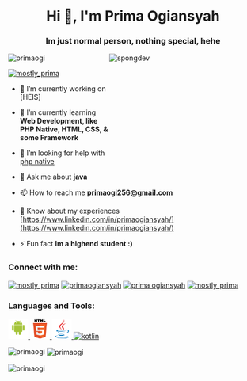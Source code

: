 <h1 align="center">Hi 👋, I'm Prima Ogiansyah</h1>
<h3 align="center">Im just normal person, nothing special, hehe</h3>

<img align="right" alt="spongdev" width="300" height="200" src="https://gifdb.com/images/high/spongebob-squarepants-pc-fire-vap1vi52dakvrni9.gif">

<p align="left"> <img src="https://komarev.com/ghpvc/?username=primaogi&label=Profile%20views&color=0e75b6&style=flat" alt="primaogi" /> </p>

<p align="left"> <a href="https://twitter.com/mostly_prima" target="blank"><img src="https://img.shields.io/twitter/follow/mostly_prima?logo=twitter&style=for-the-badge" alt="mostly_prima" /></a> </p>

- 🔭 I’m currently working on [HEIS]

- 🌱 I’m currently learning **Web Development, like PHP Native, HTML, CSS, & some Framework**

- 🤝 I’m looking for help with [php native](https://github.com/primaogi/restoranQ)

- 💬 Ask me about **java**

- 📫 How to reach me **primaogi256@gmail.com**

- 📄 Know about my experiences [https://www.linkedin.com/in/primaogiansyah/](https://www.linkedin.com/in/primaogiansyah/)

- ⚡ Fun fact **Im a highend student :)**

<h3 align="left">Connect with me:</h3>
<p align="left">
<a href="https://twitter.com/mostly_prima" target="blank"><img align="center" src="https://raw.githubusercontent.com/rahuldkjain/github-profile-readme-generator/master/src/images/icons/Social/twitter.svg" alt="mostly_prima" height="30" width="40" /></a>
<a href="https://linkedin.com/in/primaogiansyah" target="blank"><img align="center" src="https://raw.githubusercontent.com/rahuldkjain/github-profile-readme-generator/master/src/images/icons/Social/linked-in-alt.svg" alt="primaogiansyah" height="30" width="40" /></a>
<a href="https://fb.com/prima ogiansyah" target="blank"><img align="center" src="https://raw.githubusercontent.com/rahuldkjain/github-profile-readme-generator/master/src/images/icons/Social/facebook.svg" alt="prima ogiansyah" height="30" width="40" /></a>
<a href="https://instagram.com/mostly_prima" target="blank"><img align="center" src="https://raw.githubusercontent.com/rahuldkjain/github-profile-readme-generator/master/src/images/icons/Social/instagram.svg" alt="mostly_prima" height="30" width="40" /></a>
</p>

<h3 align="left">Languages and Tools:</h3>
<p align="left"> <a href="https://developer.android.com" target="_blank" rel="noreferrer"> <img src="https://raw.githubusercontent.com/devicons/devicon/master/icons/android/android-original-wordmark.svg" alt="android" width="40" height="40"/> </a> <a href="https://www.w3.org/html/" target="_blank" rel="noreferrer"> <img src="https://raw.githubusercontent.com/devicons/devicon/master/icons/html5/html5-original-wordmark.svg" alt="html5" width="40" height="40"/> </a> <a href="https://www.java.com" target="_blank" rel="noreferrer"> <img src="https://raw.githubusercontent.com/devicons/devicon/master/icons/java/java-original.svg" alt="java" width="40" height="40"/> </a> <a href="https://kotlinlang.org" target="_blank" rel="noreferrer"> <img src="https://www.vectorlogo.zone/logos/kotlinlang/kotlinlang-icon.svg" alt="kotlin" width="40" height="40"/> </a> </p>

<p><img align="left" src="https://github-readme-stats.vercel.app/api/top-langs?username=primaogi&show_icons=true&locale=en&layout=compact" alt="primaogi" /></p>

<p>&nbsp;<img align="center" src="https://github-readme-stats.vercel.app/api?username=primaogi&show_icons=true&locale=en" alt="primaogi" /></p>

<p><img align="center" src="https://github-readme-streak-stats.herokuapp.com/?user=primaogi&" alt="primaogi" /></p>
